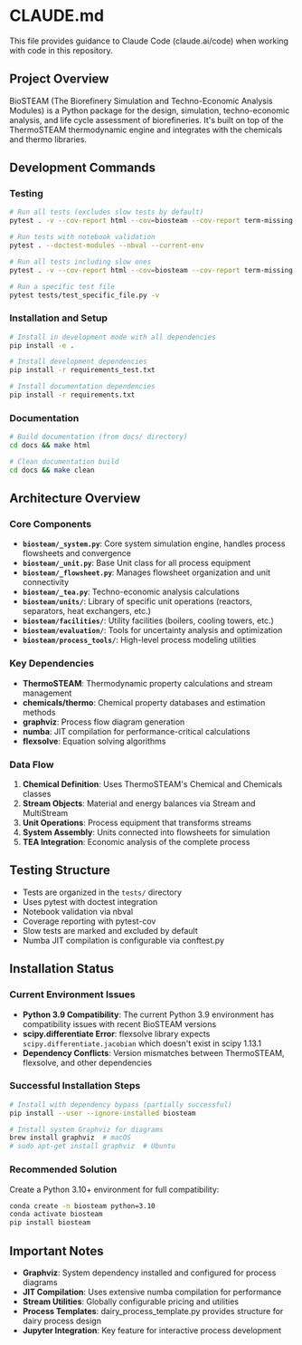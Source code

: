 # CLAUDE.md

This file provides guidance to Claude Code (claude.ai/code) when working with code in this repository.

## Project Overview

BioSTEAM (The Biorefinery Simulation and Techno-Economic Analysis Modules) is a Python package for the design, simulation, techno-economic analysis, and life cycle assessment of biorefineries. It's built on top of the ThermoSTEAM thermodynamic engine and integrates with the chemicals and thermo libraries.

## Development Commands

### Testing
```bash
# Run all tests (excludes slow tests by default)
pytest . -v --cov-report html --cov=biosteam --cov-report term-missing -m "not slow"

# Run tests with notebook validation
pytest . --doctest-modules --nbval --current-env

# Run all tests including slow ones
pytest . -v --cov-report html --cov=biosteam --cov-report term-missing

# Run a specific test file
pytest tests/test_specific_file.py -v
```

### Installation and Setup
```bash
# Install in development mode with all dependencies
pip install -e .

# Install development dependencies
pip install -r requirements_test.txt

# Install documentation dependencies
pip install -r requirements.txt
```

### Documentation
```bash
# Build documentation (from docs/ directory)
cd docs && make html

# Clean documentation build
cd docs && make clean
```

## Architecture Overview

### Core Components

- **`biosteam/_system.py`**: Core system simulation engine, handles process flowsheets and convergence
- **`biosteam/_unit.py`**: Base Unit class for all process equipment
- **`biosteam/_flowsheet.py`**: Manages flowsheet organization and unit connectivity
- **`biosteam/_tea.py`**: Techno-economic analysis calculations
- **`biosteam/units/`**: Library of specific unit operations (reactors, separators, heat exchangers, etc.)
- **`biosteam/facilities/`**: Utility facilities (boilers, cooling towers, etc.)
- **`biosteam/evaluation/`**: Tools for uncertainty analysis and optimization
- **`biosteam/process_tools/`**: High-level process modeling utilities

### Key Dependencies

- **ThermoSTEAM**: Thermodynamic property calculations and stream management
- **chemicals/thermo**: Chemical property databases and estimation methods
- **graphviz**: Process flow diagram generation
- **numba**: JIT compilation for performance-critical calculations
- **flexsolve**: Equation solving algorithms

### Data Flow

1. **Chemical Definition**: Uses ThermoSTEAM's Chemical and Chemicals classes
2. **Stream Objects**: Material and energy balances via Stream and MultiStream
3. **Unit Operations**: Process equipment that transforms streams
4. **System Assembly**: Units connected into flowsheets for simulation
5. **TEA Integration**: Economic analysis of the complete process

## Testing Structure

- Tests are organized in the `tests/` directory
- Uses pytest with doctest integration
- Notebook validation via nbval
- Coverage reporting with pytest-cov
- Slow tests are marked and excluded by default
- Numba JIT compilation is configurable via conftest.py

## Installation Status

### Current Environment Issues
- **Python 3.9 Compatibility**: The current Python 3.9 environment has compatibility issues with recent BioSTEAM versions
- **scipy.differentiate Error**: flexsolve library expects `scipy.differentiate.jacobian` which doesn't exist in scipy 1.13.1
- **Dependency Conflicts**: Version mismatches between ThermoSTEAM, flexsolve, and other dependencies

### Successful Installation Steps
```bash
# Install with dependency bypass (partially successful)
pip install --user --ignore-installed biosteam

# Install system Graphviz for diagrams
brew install graphviz  # macOS
# sudo apt-get install graphviz  # Ubuntu
```

### Recommended Solution
Create a Python 3.10+ environment for full compatibility:
```bash
conda create -n biosteam python=3.10
conda activate biosteam
pip install biosteam
```

## Important Notes

- **Graphviz**: System dependency installed and configured for process diagrams
- **JIT Compilation**: Uses extensive numba compilation for performance
- **Stream Utilities**: Globally configurable pricing and utilities
- **Process Templates**: dairy_process_template.py provides structure for dairy process design
- **Jupyter Integration**: Key feature for interactive process development